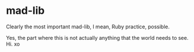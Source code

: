 # mad-lib
Clearly the most important mad-lib, I mean, Ruby practice, possible.

Yes, the part where this is not actually anything that the world needs to see. Hi. xo
